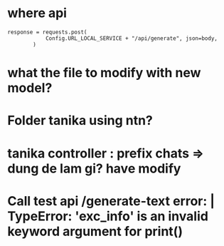# where api
    response = requests.post(
                Config.URL_LOCAL_SERVICE + "/api/generate", json=body,
            )
# what the file to modify with new model?

# Folder tanika using ntn?
# tanika controller : prefix chats => dung de lam gi? have modify
# Call test api /generate-text error: | TypeError: 'exc_info' is an invalid keyword argument for print()
